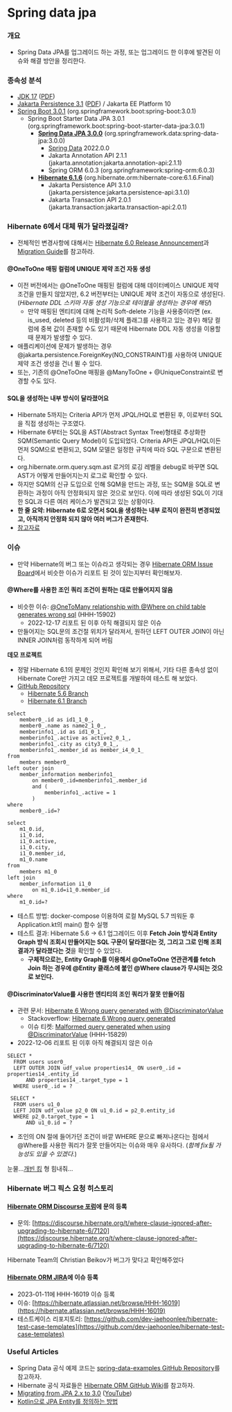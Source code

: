 # Spring data jpa

### **개요**

* Spring Data JPA를 업그레이드 하는 과정, 또는 업그레이드 한 이후에 발견된 이슈와 해결 방안을 정리한다.

### **종속성 분석**

* [JDK 17](https://docs.oracle.com/javase/specs/jls/se17/html/index.html) ([PDF](https://docs.oracle.com/javase/specs/jls/se17/jls17.pdf))
* [Jakarta Persistence 3.1](https://jakarta.ee/specifications/persistence/3.1/jakarta-persistence-spec-3.1.html) ([PDF](https://jakarta.ee/specifications/persistence/3.1/jakarta-persistence-spec-3.1.pdf)) / Jakarta EE Platform 10
* [Spring Boot 3.0.1](https://docs.spring.io/spring-boot/docs/3.0.1/reference/htmlsingle/) (org.springframework.boot:spring-boot:3.0.1)
  * Spring Boot Starter Data JPA 3.0.1 (org.springframework.boot:spring-boot-starter-data-jpa:3.0.1)
    * [**Spring Data JPA 3.0.0**](https://docs.spring.io/spring-data/jpa/docs/3.0.0/reference/html/) (org.springframework.data:spring-data-jpa:3.0.0)
      * [Spring Data](https://docs.spring.io/spring-data/commons/docs/current/reference/html/) 2022.0.0
      * Jakarta Annotation API 2.1.1 (jakarta.annotation:jakarta.annotation-api:2.1.1)
      * Spring ORM 6.0.3 (org.springframework:spring-orm:6.0.3)
    * [**Hibernate 6.1.6**](https://docs.jboss.org/hibernate/orm/6.1/userguide/html\_single/Hibernate\_User\_Guide.html) (org.hibernate.orm:hibernate-core:6.1.6.Final)
      * Jakarta Persistence API 3.1.0 (jakarta.persistence:jakarta.persistence-api:3.1.0)
      * Jakarta Transaction API 2.0.1 (jakarta.transaction:jakarta.transaction-api:2.0.1)

### **Hibernate 6에서 대체 뭐가 달라졌길래?**

* 전체적인 변경사항에 대해서는 [Hibernate 6.0 Release Announcement](https://in.relation.to/2022/03/31/orm-60-final/)과 [Migration Guide](https://docs.jboss.org/hibernate/orm/6.0/migration-guide/migration-guide.html#logical-1-1-unique)를 참고하라.

#### @OneToOne 매핑 컬럼에 UNIQUE 제약 조건 자동 생성

* 이전 버전에서는 @OneToOne 매핑된 컬럼에 대해 데이터베이스 UNIQUE 제약 조건을 만들지 않았지만, 6.2 버전부터는 UNIQUE 제약 조건이 자동으로 생성된다. (_Hibernate DDL 스키마 자동 생성 기능으로 테이블을 생성하는 경우에 해당_)
  * 만약 매핑된 엔티티에 대해 논리적 Soft-delete 기능을 사용중이라면 (ex. is\_used, deleted 등의 비활성화/삭제 플래그를 사용하고 있는 경우) 해당 컬럼에 중복 값이 존재할 수도 있기 때문에 Hibernate DDL 자동 생성을 이용할 때 문제가 발생할 수 있다.
* 애플리케이션에 문제가 발생하는 경우 @jakarta.persistence.ForeignKey(NO\_CONSTRAINT)를 사용하여 UNIQUE 제약 조건 생성을 건너 뛸 수 있다.
* 또는, 기존의 @OneToOne 매핑을 @ManyToOne + @UniqueConstraint로 변경할 수도 있다.

#### **SQL을 생성하는 내부 방식이 달라졌어요**

* Hibernate 5까지는 Criteria API가 먼저 JPQL/HQL로 변환된 후, 이로부터 SQL을 직접 생성하는 구조였다.
* Hibernate 6부터는 SQL을 AST(Abstract Syntax Tree)형태로 추상화한 SQM(Semantic Query Model)이 도입되었다. Criteria API든 JPQL/HQL이든 먼저 SQM으로 변환되고, SQM 모델은 일정한 규칙에 따라 SQL 구문으로 변환된다.
* org.hibernate.orm.query.sqm.ast 로거의 로깅 레벨을 debug로 바꾸면 SQL AST가 어떻게 만들어지는지 로그로 확인할 수 있다.
* 하지만 SQM의 신규 도입으로 인해 SQM을 만드는 과정, 또는 SQM을 SQL로 변환하는 과정이 아직 안정화되지 않은 것으로 보인다. 이에 따라 생성된 SQL이 기대한 SQL과 다른 여러 케이스가 발견되고 있는 상황이다.
* **한 줄 요약: Hibernate 6로 오면서 SQL을 생성하는 내부 로직이 완전히 변경되었고, 아직까지 안정화 되지 않아 여러 버그가 존재한다.**
* [참고자료](https://vladmihalcea.com/hibernate-sqm-semantic-query-model/)

### **이슈**

* 만약 Hibernate의 버그 또는 이슈라고 생각되는 경우 [Hibernate ORM Issue Board](https://hibernate.atlassian.net/jira/software/c/projects/HHH/issues/?filter=allissues)에서 비슷한 이슈가 리포트 된 것이 있는지부터 확인해보자.

#### @Where를 사용한 조인 쿼리 조건이 원하는 대로 만들어지지 않음

* 비슷한 이슈: [@OneToMany relationship with @Where on child table generates wrong sql](https://hibernate.atlassian.net/browse/HHH-15902) (HHH-15902)
  * 2022-12-17 리포트 된 이후 아직 해결되지 않은 이슈
* 만들어지는 SQL문의 조건절 위치가 달라져서, 원하던 LEFT OUTER JOIN이 아닌 INNER JOIN처럼 동작하게 되어 버림





**데모 프로젝트**

* 정말 Hibernate 6.1의 문제인 것인지 확인해 보기 위해서, 기타 다른 종속성 없이 Hibernate Core만 가지고 데모 프로젝트를 개발하여 테스트 해 보았다.
* [GitHub Repository](https://github.com/Kmong/hibernate-demo)
  * [Hibernate 5.6 Branch](https://github.com/Kmong/hibernate-demo/tree/hibernate-5.6)
  * [Hibernate 6.1 Branch](https://github.com/Kmong/hibernate-demo/tree/hibernate-6.1)

```
select
    member0_.id as id1_1_0_,
    member0_.name as name2_1_0_,
    memberinfo1_.id as id1_0_1_,
    memberinfo1_.active as active2_0_1_,
    memberinfo1_.city as city3_0_1_,
    memberinfo1_.member_id as member_i4_0_1_ 
from
    members member0_ 
left outer join
    member_information memberinfo1_ 
        on member0_.id=memberinfo1_.member_id 
        and (
            memberinfo1_.active = 1
        )  
where
    member0_.id=?
```

```
select
    m1_0.id,
    i1_0.id,
    i1_0.active,
    i1_0.city,
    i1_0.member_id,
    m1_0.name 
from
    members m1_0 
left join
    member_information i1_0 
        on m1_0.id=i1_0.member_id 
where
    m1_0.id=?
```

* 테스트 방법: docker-compose 이용하여 로컬 MySQL 5.7 띄워둔 후 Application.kt의 main() 함수 실행
* 테스트 결과: Hibernate 5.6 → 6.1 업그레이드 이후 **Fetch Join 방식과 Entity Graph 방식 조회시 만들어지는 SQL 구문이 달라졌다는 것, 그리고 그로 인해 조회 결과가 달라졌다는 것**을 확인할 수 있었다.
  * **구체적으로는, Entity Graph를 이용해서 @OneToOne 연관관계를 fetch Join 하는 경우에 @Entity 클래스에 붙인 @Where clause가 무시되는 것으로 보인다.**

#### **@DiscriminatorValue를 사용한 엔티티의 조인 쿼리가 잘못 만들어짐**

* 관련 문서: [Hibernate 6 Wrong query generated with @DiscriminatorValue](https://discourse.hibernate.org/t/hibernate-6-wrong-query-generated-with-discriminatorvalue/6984)
  * Stackoverflow: [Hibernate 6 Wrong query generated](https://stackoverflow.com/questions/74695210/hibernate-6-wrong-query-generated)
  * 이슈 티켓: [Malformed query generated when using @DiscriminatorValue](https://hibernate.atlassian.net/browse/HHH-15829) (HHH-15829)
* 2022-12-06 리포트 된 이후 아직 해결되지 않은 이슈

```
SELECT *
  FROM users user0_
  LEFT OUTER JOIN udf_value properties14_ ON user0_.id = properties14_.entity_id
      AND properties14_.target_type = 1
  WHERE user0_.id = ?
```

```
 SELECT *
  FROM users u1_0
  LEFT JOIN udf_value p2_0 ON u1_0.id = p2_0.entity_id
  WHERE p2_0.target_type = 1
      AND u1_0.id = ?
```

* 조인의 ON 절에 들어가던 조건이 바깥 WHERE 문으로 빠져나온다는 점에서 @Where를 사용한 쿼리가 잘못 만들어지는 이슈와 매우 유사하다. (_함께 fix될 가능성도 있을 수 있겠다._)

눈물…[개빈 킹](https://en.wikipedia.org/wiki/Gavin\_King) 형 힘내줘…

### **Hibernate 버그 픽스 요청 히스토리**

#### [Hibernate ORM Discourse 포럼](https://discourse.hibernate.org/c/hibernate-orm/5)에 문의 등록

* 문의: [https://discourse.hibernate.org/t/where-clause-ignored-after-upgrading-to-hibernate-6/7120](https://discourse.hibernate.org/t/where-clause-ignored-after-upgrading-to-hibernate-6/7120)



Hibernate Team의 Christian Beikov가 버그가 맞다고 확인해주었다

#### [Hibernate ORM JIRA](https://hibernate.atlassian.net/jira/software/c/projects/HHH/issues/?filter=allissues)에 이슈 등록

* 2023-01-11에 HHH-16019 이슈 등록
* 이슈: [https://hibernate.atlassian.net/browse/HHH-16019](https://hibernate.atlassian.net/browse/HHH-16019)
* 테스트케이스 리포지토리: [https://github.com/dev-jaehoonlee/hibernate-test-case-templates](https://github.com/dev-jaehoonlee/hibernate-test-case-templates)

### Useful Articles

* Spring Data 공식 예제 코드는 [spring-data-examples GitHub Repository](https://github.com/spring-projects/spring-data-examples)를 참고하자.
* Hibernate 공식 자료들은 [Hibernate ORM GitHub Wiki](https://github.com/hibernate/hibernate-orm/wiki)를 참고하자.
* [Migrating from JPA 2.x to 3.0](https://thorben-janssen.com/migrating-jpa-2-x-to-3-0/) ([YouTube](https://www.youtube.com/watch?v=11mB8NM8g8c))
* [Kotlin으로 JPA Entity를 정의하는 방법](https://spoqa.github.io/2022/08/16/kotlin-jpa-entity.html)
